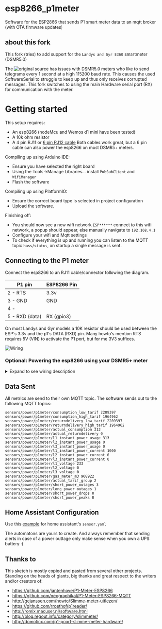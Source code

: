 # esp8266_p1meter

Software for the ESP2866 that sends P1 smart meter data to an mqtt broker (with OTA firmware updates)

## about this fork
This fork (tries) to add support for the `Landys and Gyr E360` smartmeter (DSMR5.0)

The ![original source](https://github.com/fliphess/esp8266_p1meter) has issues with DSMR5.0 meters who like to send telegrams every 1 second at a high 115200 baud rate. 
This causes the used SoftwareSerial to struggle to keep up and thus only receives corrupted messages. This fork switches to using the main Hardware serial port (RX) for communication with the meter.

# Getting started
This setup requires:
- An esp8266 (nodeMcu and Wemos d1 mini have been tested)
- A 10k ohm resistor
- A 4 pin RJ11 or [6 pin RJ12 cable](https://www.tinytronics.nl/shop/nl/kabels/adapters/rj12-naar-6-pins-dupont-jumper-adapter) Both cables work great, but a 6 pin cable can also power the esp8266 on most DSMR5+ meters.

Compiling up using Arduino IDE:
- Ensure you have selected the right board
- Using the Tools->Manage Libraries... install `PubSubClient` and `WifiManager`
- Flash the software

Compiling up using PlatformIO:
- Ensure the correct board type is selected in project configuration
- Upload the software.

Finishing off:
- You should now see a new wifi network `ESP******` connect to this wifi network, a popup should appear, else manually navigate to `192.168.4.1`
- Configure your wifi and Mqtt settings
- To check if everything is up and running you can listen to the MQTT topic `hass/status`, on startup a single message is sent.

## Connecting to the P1 meter
Connect the esp8266 to an RJ11 cable/connector following the diagram.

| P1 pin   | ESP8266 Pin |
| ----     | ---- |
| 2 - RTS  | 3.3v |
| 3 - GND  | GND  |
| 4 -      |      |
| 5 - RXD (data) | RX (gpio3) |

On most Landys and Gyr models a 10K resistor should be used between the ESP's 3.3v and the p1's DATA (RXD) pin. Many howto's mention RTS requires 5V (VIN) to activate the P1 port, but for me 3V3 suffices.

![Wiring](https://raw.githubusercontent.com/daniel-jong/esp8266_p1meter/master/assets/esp8266_p1meter_bb.png)

### Optional: Powering the esp8266 using your DSMR5+ meter 
<details><summary>Expand to see wiring description</summary>
<p>
  
When using a 6 pin cable you can use the power source provided by the meter.
  
| P1 pin   | ESP8266 Pin |
| ----     | ---- |
| 1 - 5v out | 5v or Vin |
| 2 - RTS  | 3.3v |
| 3 - GND  | GND  |
| 4 -      |      |
| 5 - RXD (data) | RX (gpio3) |
| 6 - GND  | GND  |

![Wiring powered by meter](https://raw.githubusercontent.com/daniel-jong/esp8266_p1meter/master/assets/esp8266_p1meter_bb_PoweredByMeter.png)

</p>
</details>

## Data Sent

All metrics are send to their own MQTT topic.
The software sends out to the following MQTT topics:

```
sensors/power/p1meter/consumption_low_tarif 2209397
sensors/power/p1meter/consumption_high_tarif 1964962
sensors/power/p1meter/returndelivery_low_tarif 2209397
sensors/power/p1meter/returndelivery_high_tarif 1964962
sensors/power/p1meter/actual_consumption 313
sensors/power/p1meter/actual_returndelivery 0
sensors/power/p1meter/l1_instant_power_usage 313
sensors/power/p1meter/l2_instant_power_usage 0
sensors/power/p1meter/l3_instant_power_usage 0
sensors/power/p1meter/l1_instant_power_current 1000
sensors/power/p1meter/l2_instant_power_current 0
sensors/power/p1meter/l3_instant_power_current 0
sensors/power/p1meter/l1_voltage 233
sensors/power/p1meter/l2_voltage 0
sensors/power/p1meter/l3_voltage 0
sensors/power/p1meter/gas_meter_m3 968922
sensors/power/p1meter/actual_tarif_group 2
sensors/power/p1meter/short_power_outages 3
sensors/power/p1meter/long_power_outages 1
sensors/power/p1meter/short_power_drops 0
sensors/power/p1meter/short_power_peaks 0
```

## Home Assistant Configuration

Use this [example](https://raw.githubusercontent.com/daniel-jong/esp8266_p1meter/master/assets/p1_sensors.yaml) for home assistant's `sensor.yaml`

The automatons are yours to create.
And always remember that sending alerts in case of a power outtage only make sense when you own a UPS battery :)

## Thanks to

This sketch is mostly copied and pasted from several other projects.
Standing on the heads of giants, big thanks and great respect to the writers and/or creators of:

- https://github.com/jantenhove/P1-Meter-ESP8266
- https://github.com/neographikal/P1-Meter-ESP8266-MQTT
- http://gejanssen.com/howto/Slimme-meter-uitlezen/
- https://github.com/rroethof/p1reader/
- http://romix.macuser.nl/software.html
- http://blog.regout.info/category/slimmeter/
- http://domoticx.com/p1-poort-slimme-meter-hardware/
